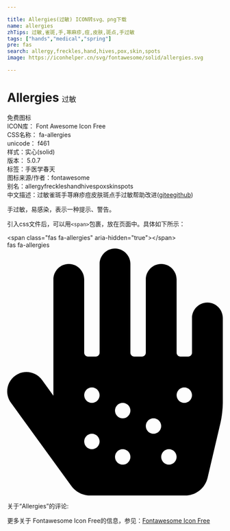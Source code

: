 ```yaml
---

title: Allergies(过敏) ICON转svg、png下载
name: allergies
zhTips: 过敏,雀斑,手,荨麻疹,痘,皮肤,斑点,手过敏
tags: ["hands","medical","spring"]
pre: fas
search: allergy,freckles,hand,hives,pox,skin,spots
image: https://iconhelper.cn/svg/fontawesome/solid/allergies.svg

---
```


# Allergies  <small style="font-size: 60%;font-weight: 100">过敏</small>


<div class="detail-page">
<p>
<span><span class="badge-success badge">免费图标</span> </span>
<br/>
<span>
ICON库：
<span class="badge-secondary badge">Font Awesome Icon Free</span> 
</span>
<br/>
<span>
CSS名称：
<span class="badge-secondary badge">fa-allergies</span> 
</span>
<br/>
<span>
unicode：
<span class="badge-secondary badge">f461</span> 
<copy-btn content='f461' btn-title=""></copy-btn>
<copy-btn :content='String.fromCodePoint(parseInt("f461", 16))' btn-title="复制U"></copy-btn>
</span><br/><span>样式：<span class="badge-light badge">实心(solid)</span></span>
<br/>
<span>
版本：
<span class="badge-secondary badge">5.0.7</span> 
</span><br/><span>标签：<span class="badge-light badge"><router-link to="/tags/hands.html">手</router-link></span><span class="badge-light badge"><router-link to="/tags/medical.html">医学</router-link></span><span class="badge-light badge"><router-link to="/tags/spring.html">春天</router-link></span></span>
<br/>
<span>图标来源/作者：<span class="badge-light badge">fontawesome</span></span> 
<br/>
<span>别名：<span class="badge-light badge">allergy</span><span class="badge-light badge">freckles</span><span class="badge-light badge">hand</span><span class="badge-light badge">hives</span><span class="badge-light badge">pox</span><span class="badge-light badge">skin</span><span class="badge-light badge">spots</span></span><br/><span class="zh-detail">中文描述：<span class="badge-primary badge">过敏</span><span class="badge-primary badge">雀斑</span><span class="badge-primary badge">手</span><span class="badge-primary badge">荨麻疹</span><span class="badge-primary badge">痘</span><span class="badge-primary badge">皮肤</span><span class="badge-primary badge">斑点</span><span class="badge-primary badge">手过敏</span><span class="help-link"><span>帮助改进</span>(<a href="https://gitee.com/liuwave/icon-helper/edit/master/json/fontawesome/solid/allergies.json" target="_blank" rel="noopener noreferrer">gitee</a><a href="https://github.com/liuwave/icon-helper/edit/master/json/fontawesome/solid/allergies.json" target="_blank" rel="noopener noreferrer">github</a></span>)</span><br/>
</p>
</div><div class="description description alert alert-light">手过敏，易感染，表示一种提示、警告。</div>
<div class="alert alert-dark">
  <i class="fas fa-allergies fa-xs"></i>
  <i class="fas fa-allergies fa-sm"></i>
  <i class="fas fa-allergies fa-lg"></i>
  <i class="fas fa-allergies fa-2x"></i>
  <i class="fas fa-allergies fa-3x"></i>
  <i class="fas fa-allergies fa-5x"></i>
  <i class="fas fa-allergies fa-7x"></i>
</div>
<div>
  <p>引入css文件后，可以用<code>&lt;span&gt;</code>包裹，放在页面中。具体如下所示：    
  </p>
  <div class="alert alert-primary" style="font-size: 14px">
    &lt;span class="fas fa-allergies" aria-hidden="true"&gt;&lt;/span&gt;
    <copy-btn content='<span class="fas fa-allergies" aria-hidden="true"></span>'></copy-btn>
  </div>
  <div class="alert alert-secondary">
    <i class="fas fa-allergies"
    style="font-size: 24px"
    aria-hidden="true"></i> fas fa-allergies
    <copy-btn content="fas fa-allergies" btn-title="复制图标名称"></copy-btn>
  </div>
</div>
<div id="svg" class="svg-wrap">
<svg xmlns="http://www.w3.org/2000/svg" viewBox="0 0 448 512"><path d="M416 112c-17.6 0-32 14.4-32 32v72c0 4.4-3.6 8-8 8h-16c-4.4 0-8-3.6-8-8V64c0-17.6-14.4-32-32-32s-32 14.4-32 32v152c0 4.4-3.6 8-8 8h-16c-4.4 0-8-3.6-8-8V32c0-17.6-14.4-32-32-32s-32 14.4-32 32v184c0 4.4-3.6 8-8 8h-16c-4.4 0-8-3.6-8-8V64c0-17.6-14.4-32-32-32S96 46.4 96 64v241l-23.6-32.5c-13-17.9-38-21.8-55.9-8.8s-21.8 38-8.8 55.9l125.6 172.7c9 12.4 23.5 19.8 38.8 19.8h197.6c22.3 0 41.6-15.3 46.7-37l26.5-112.7c3.2-13.7 4.9-28.3 5.1-42.3V144c0-17.6-14.4-32-32-32zM176 416c-8.8 0-16-7.2-16-16s7.2-16 16-16 16 7.2 16 16-7.2 16-16 16zm0-96c-8.8 0-16-7.2-16-16s7.2-16 16-16 16 7.2 16 16-7.2 16-16 16zm64 128c-8.8 0-16-7.2-16-16s7.2-16 16-16 16 7.2 16 16-7.2 16-16 16zm0-96c-8.8 0-16-7.2-16-16s7.2-16 16-16 16 7.2 16 16-7.2 16-16 16zm64 32c-8.8 0-16-7.2-16-16s7.2-16 16-16 16 7.2 16 16-7.2 16-16 16zm32 64c-8.8 0-16-7.2-16-16s7.2-16 16-16 16 7.2 16 16-7.2 16-16 16zm32-128c-8.8 0-16-7.2-16-16s7.2-16 16-16 16 7.2 16 16-7.2 16-16 16z"/></svg>
</div>
<detail full-name='fa-allergies'></detail>
<div>
<p>关于“Allergies”的评论:</p>
</div>
<Vssue title="关于“Allergies”的评论" ></Vssue>    
<div><p>更多关于  Fontawesome Icon Free的信息，参见：<a target="_blank" href="https://iconhelper.cn/fontawesome.html">Fontawesome Icon Free</a>
</p></div>
